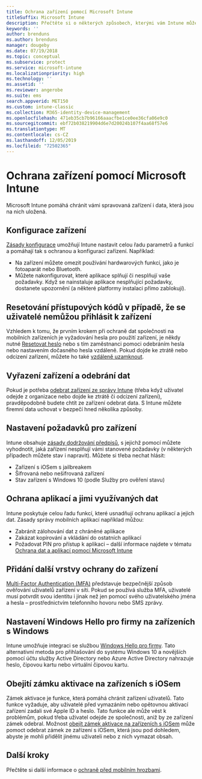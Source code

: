 ```yaml
---
title: Ochrana zařízení pomocí Microsoft Intune
titleSuffix: Microsoft Intune
description: Přečtěte si o některých způsobech, kterými vám Intune může pomoct chránit vaše zařízení před neoprávněným přístupem a dalšími hrozbami.
keywords: ''
author: brenduns
ms.author: brenduns
manager: dougeby
ms.date: 07/19/2018
ms.topic: conceptual
ms.subservice: protect
ms.service: microsoft-intune
ms.localizationpriority: high
ms.technology: ''
ms.assetid: ''
ms.reviewer: angerobe
ms.suite: ems
search.appverid: MET150
ms.custom: intune-classic
ms.collection: M365-identity-device-management
ms.openlocfilehash: 471eb35cb7b96166aaacfbe1ce0ee36cfa06e9c0
ms.sourcegitcommit: ebf72b038219904d6e7d20024b107f4aa68f57e6
ms.translationtype: MT
ms.contentlocale: cs-CZ
ms.lasthandoff: 12/05/2019
ms.locfileid: "72502365"
---
```

# <a name="protect-devices-with-microsoft-intune"></a>Ochrana zařízení pomocí Microsoft Intune

Microsoft Intune pomáhá chránit vámi spravovaná zařízení i data, která jsou na nich uložená.

## <a name="device-configuration"></a>Konfigurace zařízení
[Zásady konfigurace](../configuration/device-profiles.md) umožňují Intune nastavit celou řadu parametrů a funkcí a pomáhají tak s ochranou a konfigurací zařízení. Například:

- Na zařízení můžete omezit používání hardwarových funkcí, jako je fotoaparát nebo Bluetooth.
- Můžete nakonfigurovat, které aplikace splňují či nesplňují vaše požadavky. Když se nainstaluje aplikace nesplňující požadavky, dostanete upozornění (a některé platformy instalaci přímo zablokují).

## <a name="reset-passcodes-when-users-are-locked-out-of-their-devices"></a>Resetování přístupových kódů v případě, že se uživatelé nemůžou přihlásit k zařízení
Vzhledem k tomu, že prvním krokem při ochraně dat společnosti na mobilních zařízeních je vyžadování hesla pro použití zařízení, je někdy nutné [Resetovat heslo](../remote-actions/device-passcode-reset.md) nebo s tím zaměstnanci pomoci odebráním hesla nebo nastavením dočasného hesla vzdáleně. Pokud dojde ke ztrátě nebo odcizení zařízení, můžete ho také [vzdáleně uzamknout](../remote-actions/device-remote-lock.md).

## <a name="retire-devices-and-remove-data"></a>Vyřazení zařízení a odebrání dat
Pokud je potřeba [odebrat zařízení ze správy Intune](../remote-actions/devices-wipe.md) (třeba když uživatel odejde z organizace nebo dojde ke ztrátě či odcizení zařízení), pravděpodobně budete chtít ze zařízení odebrat data. S Intune můžete firemní data uchovat v bezpečí hned několika způsoby.

## <a name="require-devices-to-be-compliant"></a>Nastavení požadavků pro zařízení
Intune obsahuje [zásady dodržování předpisů](device-compliance-get-started.md), s jejichž pomocí můžete vyhodnotit, jaká zařízení nesplňují vámi stanovené požadavky (v některých případech můžete stav i napravit). Můžete si třeba nechat hlásit:
- Zařízení s iOSem s jailbreakem
- Šifrovaná nebo nešifrovaná zařízení
- Stav zařízení s Windows 10 (podle Služby pro ověření stavu)

## <a name="protect-apps-and-the-data-they-use"></a>Ochrana aplikací a jimi využívaných dat
Intune poskytuje celou řadu funkcí, které usnadňují ochranu aplikací a jejich dat. Zásady správy mobilních aplikací například můžou:
- Zabránit zálohování dat z chráněné aplikace
- Zakázat kopírování a vkládání do ostatních aplikací
- Požadovat PIN pro přístup k aplikaci – další informace najdete v tématu [Ochrana dat a aplikací pomocí Microsoft Intune](../apps/app-protection-policy.md)

## <a name="add-an-additional-layer-of-protection-to-devices"></a>Přidání další vrstvy ochrany do zařízení
[Multi-Factor Authentication (MFA)](../enrollment/multi-factor-authentication.md) představuje bezpečnější způsob ověřování uživatelů zařízení v síti.  Pokud se používá služba MFA, uživatelé musí potvrdit svou identitu i jinak než jen pomocí svého uživatelského jména a hesla – prostřednictvím telefonního hovoru nebo SMS zprávy.

## <a name="control-windows-hello-for-business-settings-on-windows-devices"></a>Nastavení Windows Hello pro firmy na zařízeních s Windows
Intune umožňuje integraci se službou [Windows Hello pro firmy](windows-hello.md). Tato alternativní metoda pro přihlašování do systému Windows 10 a novějších pomocí účtu služby Active Directory nebo Azure Active Directory nahrazuje heslo, čipovou kartu nebo virtuální čipovou kartu.

## <a name="bypass-activation-lock-on-ios-devices"></a>Obejití zámku aktivace na zařízeních s iOSem
Zámek aktivace je funkce, která pomáhá chránit zařízení uživatelů. Tato funkce vyžaduje, aby uživatelé před vymazáním nebo opětovnou aktivací zařízení zadali své Apple ID a heslo. Tato funkce ale může vést k problémům, pokud třeba uživatel odejde ze společnosti, aniž by ze zařízení zámek odebral. Možnost [obejít zámek aktivace na zařízeních s iOSem](../remote-actions/device-activation-lock-bypass.md) může pomoct odebrat zámek ze zařízení s iOSem, která jsou pod dohledem, abyste je mohli přidělit jinému uživateli nebo z nich vymazat obsah.

## <a name="next-steps"></a>Další kroky

Přečtěte si další informace o [ochraně před mobilním hrozbami](mobile-threat-defense.md).
